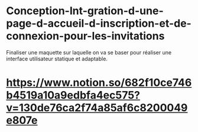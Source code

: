 # Conception-Int-gration-d-une-page-d-accueil-d-inscription-et-de-connexion-pour-les-invitations
 Finaliser une maquette sur laquelle on va se baser pour réaliser une interface utilisateur statique et adaptable.
#  https://www.notion.so/682f10ce746b4519a10a9edbfa4ec575?v=130de76ca2f74a85af6c8200049e807e
